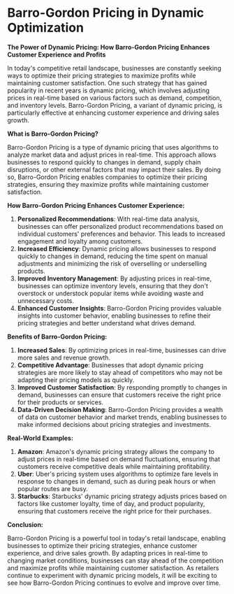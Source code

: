 # Barro-Gordon Pricing in Dynamic Optimization

**The Power of Dynamic Pricing: How Barro-Gordon Pricing Enhances Customer Experience and Profits**

In today's competitive retail landscape, businesses are constantly seeking ways to optimize their pricing strategies to maximize profits while maintaining customer satisfaction. One such strategy that has gained popularity in recent years is dynamic pricing, which involves adjusting prices in real-time based on various factors such as demand, competition, and inventory levels. Barro-Gordon Pricing, a variant of dynamic pricing, is particularly effective at enhancing customer experience and driving sales growth.

**What is Barro-Gordon Pricing?**

Barro-Gordon Pricing is a type of dynamic pricing that uses algorithms to analyze market data and adjust prices in real-time. This approach allows businesses to respond quickly to changes in demand, supply chain disruptions, or other external factors that may impact their sales. By doing so, Barro-Gordon Pricing enables companies to optimize their pricing strategies, ensuring they maximize profits while maintaining customer satisfaction.

**How Barro-Gordon Pricing Enhances Customer Experience:**

1. **Personalized Recommendations**: With real-time data analysis, businesses can offer personalized product recommendations based on individual customers' preferences and behavior. This leads to increased engagement and loyalty among customers.
2. **Increased Efficiency**: Dynamic pricing allows businesses to respond quickly to changes in demand, reducing the time spent on manual adjustments and minimizing the risk of overselling or underselling products.
3. **Improved Inventory Management**: By adjusting prices in real-time, businesses can optimize inventory levels, ensuring that they don't overstock or understock popular items while avoiding waste and unnecessary costs.
4. **Enhanced Customer Insights**: Barro-Gordon Pricing provides valuable insights into customer behavior, enabling businesses to refine their pricing strategies and better understand what drives demand.

**Benefits of Barro-Gordon Pricing:**

1. **Increased Sales**: By optimizing prices in real-time, businesses can drive more sales and revenue growth.
2. **Competitive Advantage**: Businesses that adopt dynamic pricing strategies are more likely to stay ahead of competitors who may not be adapting their pricing models as quickly.
3. **Improved Customer Satisfaction**: By responding promptly to changes in demand, businesses can ensure that customers receive the right price for their products or services.
4. **Data-Driven Decision Making**: Barro-Gordon Pricing provides a wealth of data on customer behavior and market trends, enabling businesses to make informed decisions about pricing strategies and investments.

**Real-World Examples:**

1. **Amazon**: Amazon's dynamic pricing strategy allows the company to adjust prices in real-time based on demand fluctuations, ensuring that customers receive competitive deals while maintaining profitability.
2. **Uber**: Uber's pricing system uses algorithms to optimize fare levels in response to changes in demand, such as during peak hours or when popular routes are busy.
3. **Starbucks**: Starbucks' dynamic pricing strategy adjusts prices based on factors like customer loyalty, time of day, and product popularity, ensuring that customers receive the right price for their purchases.

**Conclusion:**

Barro-Gordon Pricing is a powerful tool in today's retail landscape, enabling businesses to optimize their pricing strategies, enhance customer experience, and drive sales growth. By adapting prices in real-time to changing market conditions, businesses can stay ahead of the competition and maximize profits while maintaining customer satisfaction. As retailers continue to experiment with dynamic pricing models, it will be exciting to see how Barro-Gordon Pricing continues to evolve and improve over time.
